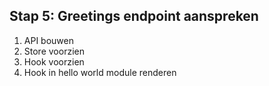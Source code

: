 ## Stap 5: Greetings endpoint aanspreken

1. API bouwen
2. Store voorzien
3. Hook voorzien
2. Hook in hello world module renderen